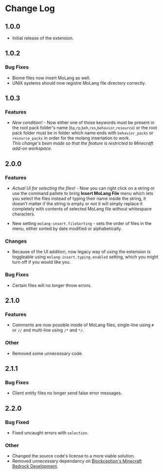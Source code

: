 # Change Log

## 1.0.0

- Initial release of the extension.

## 1.0.2

### Bug Fixes
- Biome files now insert MoLang as well.
- UNIX systems should now registre MoLang file directory correctly.

## 1.0.3

### Features
- *New condition!* - Now either one of those keywords must be present in the root pack folder's name (`bp`,`rp`,`beh`,`res`,`behavior`,`resource`) or the root pack folder must be in folder which name ends with `behavior_packs` or `resource_packs` in order for the molang insertation to work.  
*This change's been made so that the feature is restricted to Minecraft add-on workspace.*

## 2.0.0

### Features
- *Actual UI for selecting the files!* - Now you can right click on a string or use the command pallete to bring **Insert MoLang File** menu which lets you select the files instead of typing their name inside the string, it doesn't matter if the string is empty or not it will simply replace it completely with contents of selected MoLang file without whitespace characters.
  
- New setting `molang-insert.fileSorting` - sets the order of files in the menu, either sorted by date modified or alphabetically.

### Changes
- Because of the UI addition, now legacy way of using the extension is toggleable using `molang-insert.typing.enabled` setting, which you might turn off if you would like you.

### Bug Fixes
- Certain files will no longer throw errors.

## 2.1.0

### Features
- Comments are now possible inside of MoLang files, single-line using `#` or `//` and multi-line using `/*` and `*/`.

### Other
- Removed some unnecessary code.

## 2.1.1

### Bug Fixes
- Client entity files no longer send false error messages.

## 2.2.0

### Bug Fixed
- Fixed uncaught errors with `selection`.

### Other
- Changed the source code's license to a more viable solution.
- Removed unnecessary dependancy on [Blockception's Minecraft Bedrock Development](https://marketplace.visualstudio.com/items?itemName=BlockceptionLtd.blockceptionvscodeminecraftbedrockdevelopmentextension).